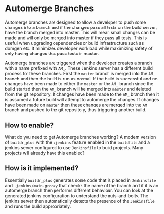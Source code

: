 # Automerge Branches

Automerge branches are designed to allow a developer to push some changes into a branch and if the changes pass
all tests on the build server, have the branch merged into master. This will mean small changes can be made
and will only be merged into master if they pass all tests. This is useful when upgrading dependencies or build
infrastructure such as domgen etc. It minimizes developer workload while maximizing safety of only having
changes that pass tests in master.

Automerge branches are triggered when the developer creates a branch with a name prefixed with `AM_`. These
Jenkins server has a different build process for these branches. First the `master` branch is merged into
the `AM_` branch and then the build is run as normal. If the build is successful and no changes have been
made to either the `master` or the `AM_` branch since the build started then the `AM_` branch will be merged
into `master` and deleted from the git repository. If changes have been made to the `AM_` branch then it
is assumed a future build will attempt to automerge the changes. If changes have been made on `master`
then these changes are merged into the `AM_` branch and pushed to the git repository, thus triggering another
build.

## How to enable?

What do you need to get Automerge branches working? A modern version of `buildr_plus` with the `:jenkins`
feature enabled in the `buildfile` and a jenkins server configured to use `Jenkinsfile` to build projects.
Many projects will already have this enabled?

## How is it implemented?

Essentially `buildr_plus` generates some code that is placed in `Jenkinsfile` and `.jenkins/main.groovy`
that checks the name of the branch and if it is an automerge branch then performs different behaviour.
You can look at the generated jenkins configuration to understand the nuts-and-bolts. The jenkins server
then automatically detects the presence of the `Jenkinsfile` and runs the build appropriately.
